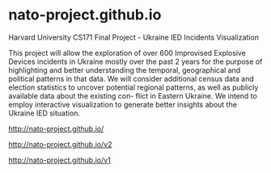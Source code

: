 # nato-project.github.io
Harvard University CS171 Final Project - Ukraine IED Incidents Visualization

This project will allow the exploration of over 600 Improvised Explosive Devices incidents in Ukraine mostly over the past 2 years for the purpose of highlighting and better understanding the temporal, geographical and political patterns in that data. We will consider additional census data and election statistics to uncover potential regional patterns, as well as publicly available data about the existing con- flict in Eastern Ukraine. We intend to employ interactive visualization to generate better insights about the Ukraine IED situation.

http://nato-project.github.io/

http://nato-project.github.io/v2

http://nato-project.github.io/v1
